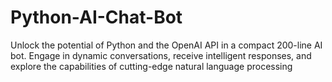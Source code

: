 # Python-AI-Chat-Bot
Unlock the potential of Python and the OpenAI API in a compact 200-line AI bot. Engage in dynamic conversations, receive intelligent responses, and explore the capabilities of cutting-edge natural language processing
